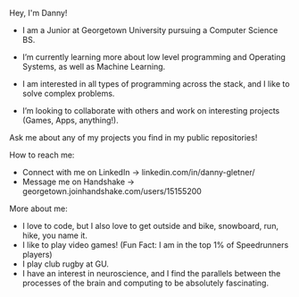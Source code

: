 Hey, I'm Danny!

- I am a Junior at Georgetown University pursuing a Computer Science BS. 

- I’m currently learning more about low level programming and Operating Systems, as well as Machine Learning.

- I am interested in all types of programming across the stack, and I like to solve complex problems.

- I’m looking to collaborate with others and work on interesting projects (Games, Apps, anything!).

Ask me about any of my projects you find in my public repositories!

How to reach me:
- Connect with me on LinkedIn -> linkedin.com/in/danny-gletner/ 
- Message me on Handshake     -> georgetown.joinhandshake.com/users/15155200
  
More about me:
- I love to code, but I also love to get outside and bike, snowboard, run, hike, you name it.
- I like to play video games! (Fun Fact: I am in the top 1% of Speedrunners players)
- I play club rugby at GU.
- I have an interest in neuroscience, and I find the parallels between the processes of the brain and computing to be absolutely fascinating.
